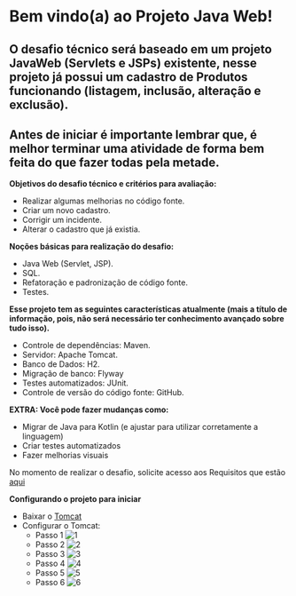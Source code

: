 # **Bem vindo(a) ao Projeto Java Web!**

## O desafio técnico será baseado em um projeto JavaWeb (Servlets e JSPs) existente, nesse projeto já possui um cadastro de Produtos funcionando (listagem, inclusão, alteração e exclusão). 

## Antes de iniciar é importante lembrar que, é melhor terminar uma atividade de forma bem feita do que fazer todas pela metade.

**Objetivos do desafio técnico e critérios para avaliação:**
* Realizar algumas melhorias no código fonte.
* Criar um novo cadastro.
* Corrigir um incidente.
* Alterar o cadastro que já existia.

**Noções básicas para realização do desafio:**
- Java Web (Servlet, JSP).
- SQL.
- Refatoração e padronização de código fonte.
- Testes.

**Esse projeto tem as seguintes características atualmente (mais a título de informação, pois, não será necessário ter conhecimento avançado sobre tudo isso).**
- Controle de dependências: Maven.
- Servidor: Apache Tomcat.
- Banco de Dados: H2.
- Migração de banco: Flyway
- Testes automatizados: JUnit.
- Controle de versão do código fonte: GitHub.

**EXTRA: Você pode fazer mudanças como:**
* Migrar de Java para Kotlin (e ajustar para utilizar corretamente a linguagem)
* Criar testes automatizados
* Fazer melhorias visuais

No momento de realizar o desafio, solicite acesso aos Requisitos que estão [aqui](https://drive.google.com/file/d/1EmkxIQd6gxv5uEJ-lt4LCZIqae2bqNoB/view)

**Configurando o projeto para iniciar**
* Baixar o [Tomcat](https://tomcat.apache.org/download-90.cgi)
* Configurar o Tomcat:
    * Passo 1 ![1](https://i.imgur.com/9AnzPdV.png)
    * Passo 2 ![2](https://i.imgur.com/ZPhYscV.png)
    * Passo 3 ![3](https://i.imgur.com/1NKxCsP.png)
    * Passo 4 ![4](https://i.imgur.com/81BD8PO.png)
    * Passo 5 ![5](https://i.imgur.com/recxgmf.png)
    * Passo 6 ![6](https://i.imgur.com/0BshHkI.png)
